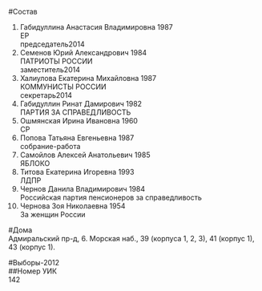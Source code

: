 #Состав  
1. Габидуллина Анастасия Владимировна 1987  
    ЕР  
    председатель2014  
2. Семенов Юрий Александрович 1984  
    ПАТРИОТЫ РОССИИ  
    заместитель2014  
3. Халиулова Екатерина Михайловна 1987  
    КОММУНИСТЫ РОССИИ  
    секретарь2014  
4. Габидуллин Ринат Дамирович 1982  
    ПАРТИЯ ЗА СПРАВЕДЛИВОСТЬ  
5. Ошмянская Ирина Ивановна 1960  
    СР  
6. Попова Татьяна Евгеньевна 1987  
    собрание-работа  
7. Самойлов Алексей Анатольевич 1985  
    ЯБЛОКО  
8. Титова Екатерина Игоревна 1993  
    ЛДПР  
9. Чернов Данила Владимирович 1984  
    Российская партия пенсионеров за справедливость  
10. Чернова Зоя Николаевна 1954  
    За женщин России  

#Дома  
Адмиральский пр-д,   6. Морская наб.,      39 (корпуса 1, 2, 3), 41 (корпус 1), 43 (корпус 1).  
  
#Выборы-2012  
##Номер УИК  
142  
